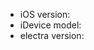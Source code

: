 <!--
  This is not a support forum or generic mailing list.
  This form is exclusively for reporting issues caused directly by the inner workings of electra.

  Direct your jailbreaking questions to one of these fine communities:

    * https://reddit.com/r/jailbreak
    * http://www.jailbreakqa.com/

  Issues which are not related to electra’s code may be closed without comment.

  Before opening an issue make sure you are using the latest version of Electra
  Newest version available at https://coolstar.org/electra/

  Please provide any relevant logs, error output, etc. via https://ghostbin.com/ links
-->

  * iOS version:
  * iDevice model:
  * electra version:
